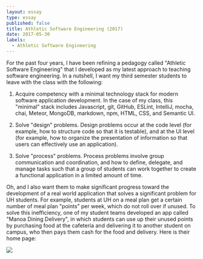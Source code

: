 ```yaml
---
layout: essay
type: essay
published: false
title: Athletic Software Engineering (2017)
date: 2017-05-30
labels:
  - Athletic Software Engineering
---
```


For the past four years, I have been refining a pedagogy called "Athletic Software Engineering" that I developed as my latest approach to teaching software engineering.   In a nutshell, I want my third semester students to leave with the class with the following:

  1. Acquire competency with a minimal technology stack for modern software application development. In the case of my class, this "minimal" stack includes Javascript, git, GitHub, ESLint, IntelliJ, mocha, chai, Meteor, MongoDB, markdown, npm, HTML, CSS, and Semantic UI.
    
  2. Solve "design" problems. Design problems occur at the code level (for example, how to structure code so that it is testable), and at the UI level (for example, how to organize the presentation of information so that users can effectively use an application).
  
  3. Solve "process" problems. Process problems involve group communication and coordination, and how to define, delegate, and manage tasks such that a group of students can work together to create a functional application in a limited amount of time. 
  
Oh, and I also want them to make significant progress toward the development of a real world application that solves a significant problem for UH students. For example, students at UH on a meal plan get a certain number of meal plan "points" per week, which do not roll over if unused. To solve this inefficiency, one of my student teams developed an app called "Manoa Dining Delivery", in which students can use up their unused points by purchasing food at the cafeteria and delivering it to another student on campus, who then pays them cash for the food and delivery. Here is their home page:


<img class="ui responsive image" src="{{ site.baseurl }}/images/manoa_dining_landing.jpg">

   
 
